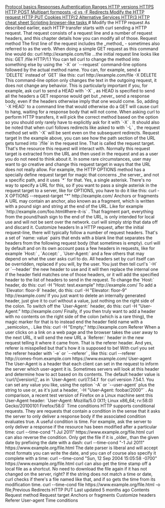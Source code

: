 <a href="basics.html" class="navButton-94f2579c--pageItemWithChildrenNested-2c5d8183--navButtonClickable-161b88ca">
<span class="text-4505230f--UIH300-2063425d--textContentFamily-49a318e1--navButtonLabel-14a4968f">Protocol basics</span>
</a>
<a href="response.html" class="navButton-94f2579c--pageItemWithChildrenNested-2c5d8183--navButtonClickable-161b88ca">
<span class="text-4505230f--UIH300-2063425d--textContentFamily-49a318e1--navButtonLabel-14a4968f">Responses</span>
</a>
<a href="auth.html" class="navButton-94f2579c--pageItemWithChildrenNested-2c5d8183--navButtonClickable-161b88ca">
<span class="text-4505230f--UIH300-2063425d--textContentFamily-49a318e1--navButtonLabel-14a4968f">Authentication</span>
</a>
<a href="ranges.html" class="navButton-94f2579c--pageItemWithChildrenNested-2c5d8183--navButtonClickable-161b88ca">
<span class="text-4505230f--UIH300-2063425d--textContentFamily-49a318e1--navButtonLabel-14a4968f">Ranges</span>
</a>
<a href="versions.html" class="navButton-94f2579c--pageItemWithChildrenNested-2c5d8183--navButtonClickable-161b88ca">
<span class="text-4505230f--UIH300-2063425d--textContentFamily-49a318e1--navButtonLabel-14a4968f">HTTP versions</span>
</a>
<a href="https.html" class="navButton-94f2579c--pageItemWithChildrenNested-2c5d8183--navButtonClickable-161b88ca">
<span class="text-4505230f--UIH300-2063425d--textContentFamily-49a318e1--navButtonLabel-14a4968f">HTTPS</span>
</a>
<a href="post.html" class="navButton-94f2579c--pageItemWithChildrenNested-2c5d8183--navButtonClickable-161b88ca">
<span class="text-4505230f--UIH300-2063425d--textContentFamily-49a318e1--navButtonLabel-14a4968f">HTTP POST</span>
</a>
<a href="multipart.html" class="navButton-94f2579c--pageItemWithChildrenNested-2c5d8183--navButtonClickable-161b88ca">
<span class="text-4505230f--UIH300-2063425d--textContentFamily-49a318e1--navButtonLabel-14a4968f">Multipart formposts</span>
</a>
<a href="postvspost.html" class="navButton-94f2579c--pageItemWithChildrenNested-2c5d8183--navButtonClickable-161b88ca">
<span class="text-4505230f--UIH300-2063425d--textContentFamily-49a318e1--navButtonLabel-14a4968f">-d vs -F</span>
</a>
<a href="redirects.html" class="navButton-94f2579c--pageItemWithChildrenNested-2c5d8183--navButtonClickable-161b88ca">
<span class="text-4505230f--UIH300-2063425d--textContentFamily-49a318e1--navButtonLabel-14a4968f">Redirects</span>
</a>
<a href="requests.html" class="navButton-94f2579c--pageItemWithChildrenNested-2c5d8183--navButtonClickable-161b88ca--navButtonOpened-6a88552e">
<span class="text-4505230f--UIH300-2063425d--textContentFamily-49a318e1--navButtonLabel-14a4968f">Modify the HTTP request</span>
</a>
<a href="put.html" class="navButton-94f2579c--pageItemWithChildrenNested-2c5d8183--navButtonClickable-161b88ca">
<span class="text-4505230f--UIH300-2063425d--textContentFamily-49a318e1--navButtonLabel-14a4968f">HTTP PUT</span>
</a>
<a href="cookies.html" class="navButton-94f2579c--pageItemWithChildrenNested-2c5d8183--navButtonClickable-161b88ca">
<span class="text-4505230f--UIH300-2063425d--textContentFamily-49a318e1--navButtonLabel-14a4968f">Cookies</span>
</a>
<a href="http2.html" class="navButton-94f2579c--pageItemWithChildrenNested-2c5d8183--navButtonClickable-161b88ca">
<span class="text-4505230f--UIH300-2063425d--textContentFamily-49a318e1--navButtonLabel-14a4968f">HTTP/2</span>
</a>
<a href="altsvc.html" class="navButton-94f2579c--pageItemWithChildrenNested-2c5d8183--navButtonClickable-161b88ca">
<span class="text-4505230f--UIH300-2063425d--textContentFamily-49a318e1--navButtonLabel-14a4968f">Alternative Services</span>
</a>
<a href="http3.html" class="navButton-94f2579c--pageItemWithChildrenNested-2c5d8183--navButtonClickable-161b88ca">
<span class="text-4505230f--UIH300-2063425d--textContentFamily-49a318e1--navButtonLabel-14a4968f">HTTP/3</span>
</a>
<a href="cheatsheet.html" class="navButton-94f2579c--pageItemWithChildrenNested-2c5d8183--navButtonClickable-161b88ca">
<span class="text-4505230f--UIH300-2063425d--textContentFamily-49a318e1--navButtonLabel-14a4968f">HTTP cheat sheet</span>
</a>
<a href="browserlike.html" class="navButton-94f2579c--pageItemWithChildrenNested-2c5d8183--navButtonClickable-161b88ca">
<span class="text-4505230f--UIH300-2063425d--textContentFamily-49a318e1--navButtonLabel-14a4968f">Scripting browser-like tasks</span>
</a># <span class="text-4505230f--DisplayH900-bfb998fa--textContentFamily-49a318e1">Modify the HTTP request</span>
<span class="text-4505230f--UIH300-2063425d--textUIFamily-5ebd8e40--text-8ee2c8b2">
</span>
<span class="text-4505230f--UIH300-2063425d--textUIFamily-5ebd8e40--text-8ee2c8b2">
</span>
<span class="text-4505230f--TextH400-3033861f--textContentFamily-49a318e1">
<span data-key="c7e2b315115748abb5d788da0be98724">
<span data-offset-key="c7e2b315115748abb5d788da0be98724:0">As described earlier, each HTTP transfer starts with curl sending a HTTP request. That request consists of a request line and a number of request headers, and this chapter details how you can modify all of those.</span>
</span>
</span>
<span class="text-4505230f--HeadingH700-04e1a2a3--textContentFamily-49a318e1">
<span data-key="1d356ca64c0a422297bda826498f2094">
<span data-offset-key="1d356ca64c0a422297bda826498f2094:0">Request method</span>
</span>
</span>
<span class="text-4505230f--TextH400-3033861f--textContentFamily-49a318e1">
<span data-key="aade88c33fa14220a0ce782fbbf3c7a5">
<span data-offset-key="aade88c33fa14220a0ce782fbbf3c7a5:0">The first line of the request includes the </span>
<span data-offset-key="aade88c33fa14220a0ce782fbbf3c7a5:1">_method_</span>
<span data-offset-key="aade88c33fa14220a0ce782fbbf3c7a5:2"> - sometimes also referred to as the verb. When doing a simple GET request as this command line would do:</span>
</span>
</span>    curl http://example.com/file<span class="text-4505230f--TextH400-3033861f--textContentFamily-49a318e1">
<span data-key="652dd4eff0ec4db8a000f6ac3e23e387">
<span data-offset-key="652dd4eff0ec4db8a000f6ac3e23e387:0">…the initial request line looks like this:</span>
</span>
</span>    GET /file HTTP/1.1<span class="text-4505230f--TextH400-3033861f--textContentFamily-49a318e1">
<span data-key="ab6a7c72b29a4ba6a73f96025bb637f4">
<span data-offset-key="ab6a7c72b29a4ba6a73f96025bb637f4:0">You can tell curl to change the method into something else by using the </span>
<span data-offset-key="ab6a7c72b29a4ba6a73f96025bb637f4:1">`-X`</span>
<span data-offset-key="ab6a7c72b29a4ba6a73f96025bb637f4:2"> or </span>
<span data-offset-key="ab6a7c72b29a4ba6a73f96025bb637f4:3">`--request`</span>
<span data-offset-key="ab6a7c72b29a4ba6a73f96025bb637f4:4"> command-line options followed by the actual method name. You can, for example, send a </span>
<span data-offset-key="ab6a7c72b29a4ba6a73f96025bb637f4:5">`DELETE`</span>
<span data-offset-key="ab6a7c72b29a4ba6a73f96025bb637f4:6"> instead of </span>
<span data-offset-key="ab6a7c72b29a4ba6a73f96025bb637f4:7">`GET`</span>
<span data-offset-key="ab6a7c72b29a4ba6a73f96025bb637f4:8"> like this:</span>
</span>
</span>    curl http://example.com/file -X DELETE<span class="text-4505230f--TextH400-3033861f--textContentFamily-49a318e1">
<span data-key="e3c9f2936140405983056f88ed3653a6">
<span data-offset-key="e3c9f2936140405983056f88ed3653a6:0">This command-line option only changes the text in the outgoing request, it does not change any behavior. This is particularly important if you, for example, ask curl to send a HEAD with </span>
<span data-offset-key="e3c9f2936140405983056f88ed3653a6:1">`-X`</span>
<span data-offset-key="e3c9f2936140405983056f88ed3653a6:2">, as HEAD is specified to send all the headers a GET response would get but </span>
<span data-offset-key="e3c9f2936140405983056f88ed3653a6:3">_never_</span>
<span data-offset-key="e3c9f2936140405983056f88ed3653a6:4"> send a response body, even if the headers otherwise imply that one would come. So, adding </span>
<span data-offset-key="e3c9f2936140405983056f88ed3653a6:5">`-X HEAD`</span>
<span data-offset-key="e3c9f2936140405983056f88ed3653a6:6"> to a command line that would otherwise do a GET will cause curl to hang, waiting for a response body that will not come.</span>
</span>
</span>
<span class="text-4505230f--TextH400-3033861f--textContentFamily-49a318e1">
<span data-key="2a638aa093704b428ced3c308269cd9a">
<span data-offset-key="2a638aa093704b428ced3c308269cd9a:0">When asking curl to perform HTTP transfers, it will pick the correct method based on the option so you should only rarely have to explicitly ask for it with </span>
<span data-offset-key="2a638aa093704b428ced3c308269cd9a:1">`-X`</span>
<span data-offset-key="2a638aa093704b428ced3c308269cd9a:2">. It should also be noted that when curl follows redirects like asked to with </span>
<span data-offset-key="2a638aa093704b428ced3c308269cd9a:3">`-L`</span>
<span data-offset-key="2a638aa093704b428ced3c308269cd9a:4">, the request method set with </span>
<span data-offset-key="2a638aa093704b428ced3c308269cd9a:5">`-X`</span>
<span data-offset-key="2a638aa093704b428ced3c308269cd9a:6"> will be sent even on the subsequent redirects.</span>
</span>
</span>
<span class="text-4505230f--HeadingH700-04e1a2a3--textContentFamily-49a318e1">
<span data-key="619103d30f8e4d4e8eb37c321fb22656">
<span data-offset-key="619103d30f8e4d4e8eb37c321fb22656:0">Request target</span>
</span>
</span>
<span class="text-4505230f--TextH400-3033861f--textContentFamily-49a318e1">
<span data-key="506174d6af9345f5a3401b8bd02f90a4">
<span data-offset-key="506174d6af9345f5a3401b8bd02f90a4:0">In the example above, you can see how the path section of the URL gets turned into </span>
<span data-offset-key="506174d6af9345f5a3401b8bd02f90a4:1">`/file`</span>
<span data-offset-key="506174d6af9345f5a3401b8bd02f90a4:2"> in the request line. That is called the request target. That's the resource this request will interact with. Normally this request target is extracted from the URL and then used in the request and as a user you do not need to think about it.</span>
</span>
</span>
<span class="text-4505230f--TextH400-3033861f--textContentFamily-49a318e1">
<span data-key="86658ccbeb644d29bdbdc1fd099c9b63">
<span data-offset-key="86658ccbeb644d29bdbdc1fd099c9b63:0">In some rare circumstances, user may want to go creative and change this request target in ways that the URL does not really allow. For example, the HTTP OPTIONS method has a specially define request target for magic that concerns </span>
<span data-offset-key="86658ccbeb644d29bdbdc1fd099c9b63:1">_the server_</span>
<span data-offset-key="86658ccbeb644d29bdbdc1fd099c9b63:2"> and not a specific path, and it uses </span>
<span data-offset-key="86658ccbeb644d29bdbdc1fd099c9b63:3">`*`</span>
<span data-offset-key="86658ccbeb644d29bdbdc1fd099c9b63:4"> for that. Yes, a single asterisk. There's no way to specify a URL for this, so if you want to pass a single asterisk in the request target to a server, like for OPTIONS, you have to do it like this:</span>
</span>
</span>    curl -X OPTIONS --request-target "*" http://example.com/<span class="text-4505230f--HeadingH700-04e1a2a3--textContentFamily-49a318e1">
<span data-key="964c37a1d2fb46f8950196da49844bf7">
<span data-offset-key="964c37a1d2fb46f8950196da49844bf7:0">Anchors or fragments</span>
</span>
</span>
<span class="text-4505230f--TextH400-3033861f--textContentFamily-49a318e1">
<span data-key="4af2dcc32852493e947e04558180fb56">
<span data-offset-key="4af2dcc32852493e947e04558180fb56:0">A URL may contain an anchor, also known as a fragment, which is written with a pound sign and string at the end of the URL. Like for example </span>
<span data-offset-key="4af2dcc32852493e947e04558180fb56:1">`http://example.com/foo.html#here-it-is`</span>
<span data-offset-key="4af2dcc32852493e947e04558180fb56:2">. That fragment part, everything from the pound/hash sign to the end of the URL, is only intended for local use and will not be sent over the network. curl will simply strip that data off and discard it.</span>
</span>
</span>
<span class="text-4505230f--HeadingH700-04e1a2a3--textContentFamily-49a318e1">
<span data-key="cd96d5c4b5fe4222b49a96c7f1fa039a">
<span data-offset-key="cd96d5c4b5fe4222b49a96c7f1fa039a:0">Customize headers</span>
</span>
</span>
<span class="text-4505230f--TextH400-3033861f--textContentFamily-49a318e1">
<span data-key="f0fdaf584bf84bc483513008a7acb2dc">
<span data-offset-key="f0fdaf584bf84bc483513008a7acb2dc:0">In a HTTP request, after the initial request-line, there will typically follow a number of request headers. That's a set of </span>
<span data-offset-key="f0fdaf584bf84bc483513008a7acb2dc:1">`name: value`</span>
<span data-offset-key="f0fdaf584bf84bc483513008a7acb2dc:2"> pairs that ends with a blank line that separates the headers from the following request body (that sometimes is empty).</span>
</span>
</span>
<span class="text-4505230f--TextH400-3033861f--textContentFamily-49a318e1">
<span data-key="cdd37f11c76b42d2a658ff011368b848">
<span data-offset-key="cdd37f11c76b42d2a658ff011368b848:0">curl will by default and on its own account pass a few headers in requests, like for example </span>
<span data-offset-key="cdd37f11c76b42d2a658ff011368b848:1">`Host:`</span>
<span data-offset-key="cdd37f11c76b42d2a658ff011368b848:2">, </span>
<span data-offset-key="cdd37f11c76b42d2a658ff011368b848:3">`Accept:`</span>
<span data-offset-key="cdd37f11c76b42d2a658ff011368b848:4">, </span>
<span data-offset-key="cdd37f11c76b42d2a658ff011368b848:5">`User-Agent:`</span>
<span data-offset-key="cdd37f11c76b42d2a658ff011368b848:6"> and a few others that may depend on what the user asks curl to do.</span>
</span>
</span>
<span class="text-4505230f--TextH400-3033861f--textContentFamily-49a318e1">
<span data-key="804532134013451b8874c329a006d9f0">
<span data-offset-key="804532134013451b8874c329a006d9f0:0">All headers set by curl itself can be overridden, replaced if you will, by the user. You just then tell curl's </span>
<span data-offset-key="804532134013451b8874c329a006d9f0:1">`-H`</span>
<span data-offset-key="804532134013451b8874c329a006d9f0:2"> or </span>
<span data-offset-key="804532134013451b8874c329a006d9f0:3">`--header`</span>
<span data-offset-key="804532134013451b8874c329a006d9f0:4"> the new header to use and it will then replace the internal one if the header field matches one of those headers, or it will add the specified header to the list of headers to send in the request.</span>
</span>
</span>
<span class="text-4505230f--TextH400-3033861f--textContentFamily-49a318e1">
<span data-key="e9747534ad01466081bfa4c94a0a8df2">
<span data-offset-key="e9747534ad01466081bfa4c94a0a8df2:0">To change the </span>
<span data-offset-key="e9747534ad01466081bfa4c94a0a8df2:1">`Host:`</span>
<span data-offset-key="e9747534ad01466081bfa4c94a0a8df2:2"> header, do this:</span>
</span>
</span>    curl -H "Host: test.example" http://example.com/<span class="text-4505230f--TextH400-3033861f--textContentFamily-49a318e1">
<span data-key="a05f7e26ae484171843df620ec9fd503">
<span data-offset-key="a05f7e26ae484171843df620ec9fd503:0">To add a </span>
<span data-offset-key="a05f7e26ae484171843df620ec9fd503:1">`Elevator: floor-9`</span>
<span data-offset-key="a05f7e26ae484171843df620ec9fd503:2"> header, do this:</span>
</span>
</span>    curl -H "Elevator: floor-9" http://example.com/<span class="text-4505230f--TextH400-3033861f--textContentFamily-49a318e1">
<span data-key="de73823fb90f4de18ced3c78dddb5a9d">
<span data-offset-key="de73823fb90f4de18ced3c78dddb5a9d:0">If you just want to delete an internally generated header, just give it to curl without a value, just nothing on the right side of the colon.</span>
</span>
</span>
<span class="text-4505230f--TextH400-3033861f--textContentFamily-49a318e1">
<span data-key="9c8342c95bbe457082f517a644ff150a">
<span data-offset-key="9c8342c95bbe457082f517a644ff150a:0">To switch off the </span>
<span data-offset-key="9c8342c95bbe457082f517a644ff150a:1">`User-Agent:`</span>
<span data-offset-key="9c8342c95bbe457082f517a644ff150a:2"> header, do this:</span>
</span>
</span>    curl -H "User-Agent:" http://example.com/<span class="text-4505230f--TextH400-3033861f--textContentFamily-49a318e1">
<span data-key="c6b19e909f7a4fc3bb940c288cae66d4">
<span data-offset-key="c6b19e909f7a4fc3bb940c288cae66d4:0">Finally, if you then truly want to add a header with no contents on the right side of the colon (which is a rare thing), the magic marker for that is to instead end the header field name with a </span>
<span data-offset-key="c6b19e909f7a4fc3bb940c288cae66d4:1">_semicolon_</span>
<span data-offset-key="c6b19e909f7a4fc3bb940c288cae66d4:2">. Like this:</span>
</span>
</span>    curl -H "Empty;" http://example.com<span class="text-4505230f--HeadingH700-04e1a2a3--textContentFamily-49a318e1">
<span data-key="0d452d65a2704ff48c221504dcd56af4">
<span data-offset-key="0d452d65a2704ff48c221504dcd56af4:0">Referer</span>
</span>
</span>
<span class="text-4505230f--TextH400-3033861f--textContentFamily-49a318e1">
<span data-key="4e16205689dd4d1f8c4c40eb64c9b53e">
<span data-offset-key="4e16205689dd4d1f8c4c40eb64c9b53e:0">When a user clicks on a link on a web page and the browser takes the user away to the next URL, it will send the new URL a </span>
<span data-offset-key="4e16205689dd4d1f8c4c40eb64c9b53e:1">`Referer:`</span>
<span data-offset-key="4e16205689dd4d1f8c4c40eb64c9b53e:2"> header in the new request telling it where it came from. That is the referer header. And yes, referer is misspelled but that's how it is supposed to be!</span>
</span>
</span>
<span class="text-4505230f--TextH400-3033861f--textContentFamily-49a318e1">
<span data-key="e100a8f8f3234bc7ae6487f4762db122">
<span data-offset-key="e100a8f8f3234bc7ae6487f4762db122:0">With curl you set the referer header with </span>
<span data-offset-key="e100a8f8f3234bc7ae6487f4762db122:1">`-e`</span>
<span data-offset-key="e100a8f8f3234bc7ae6487f4762db122:2"> or </span>
<span data-offset-key="e100a8f8f3234bc7ae6487f4762db122:3">`--referer`</span>
<span data-offset-key="e100a8f8f3234bc7ae6487f4762db122:4">, like this:</span>
</span>
</span>    curl --referer http://comes-from.example.com https://www.example.com/<span class="text-4505230f--HeadingH700-04e1a2a3--textContentFamily-49a318e1">
<span data-key="fc7df497461442959fcf77d59a127b82">
<span data-offset-key="fc7df497461442959fcf77d59a127b82:0">User-agent</span>
</span>
</span>
<span class="text-4505230f--TextH400-3033861f--textContentFamily-49a318e1">
<span data-key="adea3488beb04ceb9e7e2551b1dd4524">
<span data-offset-key="adea3488beb04ceb9e7e2551b1dd4524:0">The User-Agent is a header that each client can set in the request to inform the server which user-agent it is. Sometimes servers will look at this header and determine how to act based on its contents.</span>
</span>
</span>
<span class="text-4505230f--TextH400-3033861f--textContentFamily-49a318e1">
<span data-key="b687c06afad34eff9624f1d89727556b">
<span data-offset-key="b687c06afad34eff9624f1d89727556b:0">The default header value is 'curl/\[version\]', as in </span>
<span data-offset-key="b687c06afad34eff9624f1d89727556b:1">`User-Agent: curl/7.54.1`</span>
<span data-offset-key="b687c06afad34eff9624f1d89727556b:2"> for curl version 7.54.1.</span>
</span>
</span>
<span class="text-4505230f--TextH400-3033861f--textContentFamily-49a318e1">
<span data-key="6a54285a264645939a369ff108bfb728">
<span data-offset-key="6a54285a264645939a369ff108bfb728:0">You can set any value you like, using the option </span>
<span data-offset-key="6a54285a264645939a369ff108bfb728:1">`-A`</span>
<span data-offset-key="6a54285a264645939a369ff108bfb728:2"> or </span>
<span data-offset-key="6a54285a264645939a369ff108bfb728:3">`--user-agent`</span>
<span data-offset-key="6a54285a264645939a369ff108bfb728:4"> plus the string to use or, as it's just a header, </span>
<span data-offset-key="6a54285a264645939a369ff108bfb728:5">`-H "User-Agent: foobar/2000"`</span>
<span data-offset-key="6a54285a264645939a369ff108bfb728:6">.</span>
</span>
</span>
<span class="text-4505230f--TextH400-3033861f--textContentFamily-49a318e1">
<span data-key="fb00647a13fc4d82a1e373fadf03b82f">
<span data-offset-key="fb00647a13fc4d82a1e373fadf03b82f:0">As comparison, a recent test version of Firefox on a Linux machine sent this User-Agent header:</span>
</span>
</span>
<span class="text-4505230f--TextH400-3033861f--textContentFamily-49a318e1">
<span data-key="2598ff06a3f84201adfa4b0866937926">
<span data-offset-key="2598ff06a3f84201adfa4b0866937926:0">`User-Agent: Mozilla/5.0 (X11; Linux x86_64; rv:58.0) Gecko/20100101 Firefox/58.0`</span>
</span>
</span>
<span class="text-4505230f--HeadingH700-04e1a2a3--textContentFamily-49a318e1">
<span data-key="e2dc081379bf49b38db2c1d43dca9084">
<span data-offset-key="e2dc081379bf49b38db2c1d43dca9084:0">Time conditions</span>
</span>
</span>
<span class="text-4505230f--TextH400-3033861f--textContentFamily-49a318e1">
<span data-key="6c0aa0428f0b49c4adaa4886d9f5aecc">
<span data-offset-key="6c0aa0428f0b49c4adaa4886d9f5aecc:0">HTTP supports conditional requests. They are requests that contain a condition in the sense that it asks the server to only deliver a response body if the associated condition evaluates true.</span>
</span>
</span>
<span class="text-4505230f--TextH400-3033861f--textContentFamily-49a318e1">
<span data-key="049c4ca8651d484fb5de733e691bc1af">
<span data-offset-key="049c4ca8651d484fb5de733e691bc1af:0">A useful condition is time. For example, ask the server to only deliver a response if the resource has been modified after a particular time:</span>
</span>
</span>    curl --time-cond "1 Jul 2011" https://www.example.org/file.html<span class="text-4505230f--TextH400-3033861f--textContentFamily-49a318e1">
<span data-key="f14455542e504025b38a23a648707fbf">
<span data-offset-key="f14455542e504025b38a23a648707fbf:0">curl can also reverse the condition. Only get the file if it is </span>
<span data-offset-key="f14455542e504025b38a23a648707fbf:1">_older_</span>
<span data-offset-key="f14455542e504025b38a23a648707fbf:2"> than the given date by prefixing the date with a dash:</span>
</span>
</span>    curl --time-cond "-1 Jul 2011" https://www.example.org/file.html<span class="text-4505230f--TextH400-3033861f--textContentFamily-49a318e1">
<span data-key="1f9c053b99f24b37ad74410e67de57e8">
<span data-offset-key="1f9c053b99f24b37ad74410e67de57e8:0">The date parser is liberal and will accept most formats you can write the date, and you can of course also specify it complete with a time:</span>
</span>
</span>    curl --time-cond "Sun, 12 Sep 2004 15:05:58 -0700" https://www.example.org/file.html<span class="text-4505230f--TextH400-3033861f--textContentFamily-49a318e1">
<span data-key="a1fbd26591634080b3f880be99cf179f">
<span data-offset-key="a1fbd26591634080b3f880be99cf179f:0">curl can also get the time stamp off a local file as a shortcut. No need to download the file again if it has not changed on the server, right? If the string does not match a time or date, curl checks if there's a file named like that, and if so gets the time from its modification time.</span>
</span>
</span>    curl --time-cond file https://www.example.org/file.html -o file<a href="redirects.html" class="reset-3c756112--card-6570f064--whiteCard-fff091a4--cardPrevious-56a5e674">
</a>
<span class="text-4505230f--TextH200-a3425406--textContentFamily-49a318e1">Previous</span>
<span class="text-4505230f--UIH400-4e41e82a--textContentFamily-49a318e1">Redirects</span>
<a href="put.html" class="reset-3c756112--card-6570f064--whiteCard-fff091a4--cardNext-19241c42">
</a>
<span class="text-4505230f--UIH400-4e41e82a--textContentFamily-49a318e1">HTTP PUT</span>
<span class="text-4505230f--TextH200-a3425406--textContentFamily-49a318e1">Last updated 5 months ago</span>
<span class="text-4505230f--InfoH100-1e92e1d1--textContentFamily-49a318e1">Contents</span>
<a href="requests.html#request-method" class="reset-3c756112--menuItem-aa02f6ec--menuItemLight-757d5235--menuItemInline-173bdf97--pageTocItem-f4427024">
</a>
<span class="text-4505230f--UIH300-2063425d--textContentFamily-49a318e1">
<span class="text-4505230f--UIH200-50ead35f--textContentFamily-49a318e1">Request method</span>
</span>
<a href="requests.html#request-target" class="reset-3c756112--menuItem-aa02f6ec--menuItemLight-757d5235--menuItemInline-173bdf97--pageTocItem-f4427024">
</a>
<span class="text-4505230f--UIH300-2063425d--textContentFamily-49a318e1">
<span class="text-4505230f--UIH200-50ead35f--textContentFamily-49a318e1">Request target</span>
</span>
<a href="requests.html#anchors-or-fragments" class="reset-3c756112--menuItem-aa02f6ec--menuItemLight-757d5235--menuItemInline-173bdf97--pageTocItem-f4427024">
</a>
<span class="text-4505230f--UIH300-2063425d--textContentFamily-49a318e1">
<span class="text-4505230f--UIH200-50ead35f--textContentFamily-49a318e1">Anchors or fragments</span>
</span>
<a href="requests.html#customize-headers" class="reset-3c756112--menuItem-aa02f6ec--menuItemLight-757d5235--menuItemInline-173bdf97--pageTocItem-f4427024">
</a>
<span class="text-4505230f--UIH300-2063425d--textContentFamily-49a318e1">
<span class="text-4505230f--UIH200-50ead35f--textContentFamily-49a318e1">Customize headers</span>
</span>
<a href="requests.html#referer" class="reset-3c756112--menuItem-aa02f6ec--menuItemLight-757d5235--menuItemInline-173bdf97--pageTocItem-f4427024">
</a>
<span class="text-4505230f--UIH300-2063425d--textContentFamily-49a318e1">
<span class="text-4505230f--UIH200-50ead35f--textContentFamily-49a318e1">Referer</span>
</span>
<a href="requests.html#user-agent" class="reset-3c756112--menuItem-aa02f6ec--menuItemLight-757d5235--menuItemInline-173bdf97--pageTocItem-f4427024">
</a>
<span class="text-4505230f--UIH300-2063425d--textContentFamily-49a318e1">
<span class="text-4505230f--UIH200-50ead35f--textContentFamily-49a318e1">User-agent</span>
</span>
<a href="requests.html#time-conditions" class="reset-3c756112--menuItem-aa02f6ec--menuItemLight-757d5235--menuItemInline-173bdf97--pageTocItem-f4427024">
</a>
<span class="text-4505230f--UIH300-2063425d--textContentFamily-49a318e1">
<span class="text-4505230f--UIH200-50ead35f--textContentFamily-49a318e1">Time conditions</span>
</span>

